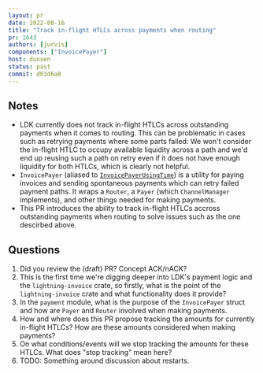 ```yaml
---
layout: pr
date: 2022-08-16
title: "Track in-flight HTLCs across payments when routing"
pr: 1643
authors: [jurvis]
components: ["InvoicePayer"]
host: dunxen
status: past
commit: d03d6a8
---
```


## Notes

* LDK currently does not track in-flight HTLCs across outstanding payments when it comes to routing. This can be problematic in cases
such as retrying payments where some parts failed: We won't consider the in-flight HTLC to occupy available liquidity across a path and
we'd end up reusing such a path on retry even if it does not have enough liquidity for both HTLCs, which is clearly not helpful.
* `InvoicePayer` (aliased to [`InvoicePayerUsingTime`](https://github.com/lightningdevkit/rust-lightning/blob/main/lightning-invoice/src/payment.rs#L178)) is a utility for paying invoices
and sending spontaneous payments which can retry failed payment paths. It wraps a `Router`, a `Payer` (which `ChannelManager` implements), and other things needed for making payments.
* This PR introduces the ability to track in-flight HTLCs accross outstanding payments when routing to solve issues such as the one descirbed above.

## Questions

1. Did you review the (draft) PR? Concept ACK/nACK?
1. This is the first time we're digging deeper into LDK's payment logic and the `lightning-invoice` crate, so firstly,
what is the point of the `lightning-invoice` crate and what functionality does it provide?
1. In the `payment` module, what is the purpose of the `InvoicePayer` struct and how are `Payer` and `Router` involved when making payments.
1. How and where does this PR propose tracking the amounts for currently in-flight HTLCs?
How are these amounts considered when making payments?
1. On what conditions/events will we stop tracking the amounts for these HTLCs. What does "stop tracking" mean here?
1. TODO: Something around discussion about restarts.

